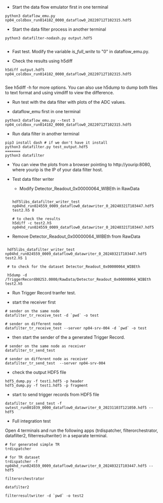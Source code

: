 * Start the data flow emulator first in one terminal

```
python3 dataflow_emu.py np04_coldbox_run014182_0000_dataflow0_20220712T102315.hdf5

```
* Start the data filter process in another terminal

```
python3 datafilter-nodash.py output.hdf5
 
```

* Fast test. Modify the variable *is_full_write* to "0" in dataflow_emu.py.

* Check the results using h5diff

```
h5diff output.hdf5  np04_coldbox_run014182_0000_dataflow0_20220712T102315.hdf5
 
```

See h5diff -h for more options. You can also use h5dump to dump both files to
text format and using vimdiff to view the difference.


* Run test with the data filter with plots of the ADC values.

 * dataflow_emu first in one terminal
  ```
  python3 dataflow_emu.py --test 3 np04_coldbox_run014182_0000_dataflow0_20220712T102315.hdf5
  
  ```
  * Run data filter in another terminal

  ```
  pip3 install dash # if we don't have it install
  python3 datafilter.py test_output.hdf5
=======
  python3 datafilter 

  ```
 * You can view the plots from a browser pointing to http://yourip:8080, where
   yourip is the IP of your data filter host.

* Test data filter writer

  * Modify Detector_Readout_0x00000064_WIBEth in RawData

  ```

  hdf5libs_datafilter_writer_test  np04hd_run024559_0009_dataflow0_datawriter_0_20240321T103447.hdf5 test2.h5 0
  
  # to check the results
  h5diff -c test2.h5 np04hd_run024559_0009_dataflow0_datawriter_0_20240321T103447.hdf5

  ```

 * Remove Detector_Readout_0x00000064_WIBEth from RawData

 ```

  hdf5libs_datafilter_writer_test  np04hd_run024559_0009_dataflow0_datawriter_0_20240321T103447.hdf5 test2.h5 1

  # to check for the dataset Detector_Readout_0x00000064_WIBEth 

  h5dump -d /TriggerRecord00253.0000/RawData/Detector_Readout_0x00000064_WIBEth test2.h5
 ```

* Run Trigger Record tranfer test.

 * start the receiver first

```
# sender on the same node
datafilter_tr_receive_test -d `pwd` -o test

# sender on different node
datafilter_tr_receive_test --server np04-srv-004 -d `pwd` -o test
```
 * then start the sender of the a generated Trigger Record.

 ```
# sender on the same node as receiver
datafilter_tr_send_test 

# sender on different node as receiver
datafilter_tr_send_test  --server np04-srv-004
 ```
 * check the output HDF5 file 

 ```
hdf5_dump.py -f test1.hdf5 -p header
hdf5_dump.py -f test1.hdf5 -p fragment

 ```

* start to send trigger records from HDF5 file

```
datafilter_tr_send_test -f swtest_run001039_0000_dataflow0_datawriter_0_20231103T121050.hdf5 --hdf5

```

* Full integration test

Open 4 terminals and run the following apps (trdispatcher, filterorchestrator,
datafilter2, filterresultwriter) in a separate terminal.


```
# for generated simple TR
trdispatcher

# for TR dataset
trdispatcher -f np04hd_run024559_0009_dataflow0_datawriter_0_20240321T103447.hdf5 --hdf5
```

```
filterorchestrator
```

```
datafilter2
```

```
filterresultwriter -d `pwd` -o test2
```


